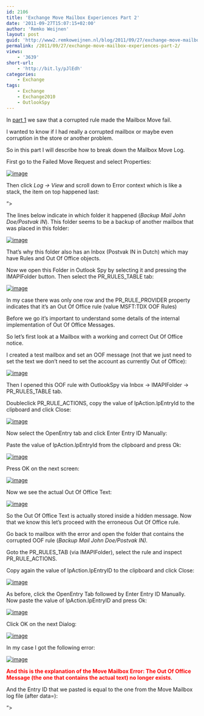 ```yaml
---
id: 2106
title: 'Exchange Move Mailbox Experiences Part 2'
date: '2011-09-27T15:07:15+02:00'
author: 'Remko Weijnen'
layout: post
guid: 'http://www2.remkoweijnen.nl/blog/2011/09/27/exchange-move-mailbox-experiences-part-2/'
permalink: /2011/09/27/exchange-move-mailbox-experiences-part-2/
views:
    - '3639'
short-url:
    - 'http://bit.ly/pJlEdh'
categories:
    - Exchange
tags:
    - Exchange
    - Exchange2010
    - OutlookSpy
---
```


In [part 1](http://192.168.40.25:8081/2011/09/21/exchange-move-mailbox-experiences-part-1/) we saw that a corrupted rule made the Mailbox Move fail.

I wanted to know if I had really a corrupted mailbox or maybe even corruption in the store or another problem.

So in this part I will describe how to break down the Mailbox Move Log.

First go to the Failed Move Request and select Properties:

[![image](http://192.168.40.25:8081/wp-content/uploads/2011/09/image_thumb12.png "image")](http://192.168.40.25:8081/wp-content/uploads/2011/09/image12.png)

Then click *Log -&gt; View* and scroll down to Error context which is like a stack, the item on top happened last:

 “&gt;

The lines below indicate in which folder it happened (*Backup Mail John Doe/Postvak IN*). This folder seems to be a backup of another mailbox that was placed in this folder:

[![image](http://192.168.40.25:8081/wp-content/uploads/2011/09/image_thumb13.png "image")](http://192.168.40.25:8081/wp-content/uploads/2011/09/image13.png)

That’s why this folder also has an Inbox (Postvak IN in Dutch) which may have Rules and Out Of Office objects.

Now we open this Folder in Outlook Spy by selecting it and pressing the IMAPIFolder button. Then select the PR\_RULES\_TABLE tab:

[![image](http://192.168.40.25:8081/wp-content/uploads/2011/09/image_thumb14.png "image")](http://192.168.40.25:8081/wp-content/uploads/2011/09/image14.png)

In my case there was only one row and the PR\_RULE\_PROVIDER property indicates that it’s an Out Of Office rule (value MSFT:TDX OOF Rules)

Before we go it’s important to understand some details of the internal implementation of Out Of Office Messages.

So let’s first look at a Mailbox with a working and correct Out Of Office notice.

I created a test mailbox and set an OOF message (not that we just need to set the text we don’t need to set the account as currently Out of Office):

[![image](http://192.168.40.25:8081/wp-content/uploads/2011/09/image_thumb15.png "image")](http://192.168.40.25:8081/wp-content/uploads/2011/09/image15.png)

Then I opened this OOF rule with OutlookSpy via Inbox -&gt; IMAPIFolder -&gt; PR\_RULES\_TABLE tab.

Doubleclick PR\_RULE\_ACTIONS, copy the value of lpAction.lpEntryId to the clipboard and click Close:

[![image](http://192.168.40.25:8081/wp-content/uploads/2011/09/image_thumb16.png "image")](http://192.168.40.25:8081/wp-content/uploads/2011/09/image16.png)

Now select the OpenEntry tab and click Enter Entry ID Manually:

Paste the value of lpAction.lpEntryId from the clipboard and press Ok:

[![image](http://192.168.40.25:8081/wp-content/uploads/2011/09/image_thumb17.png "image")](http://192.168.40.25:8081/wp-content/uploads/2011/09/image17.png)

Press OK on the next screen:

[![image](http://192.168.40.25:8081/wp-content/uploads/2011/09/image_thumb18.png "image")](http://192.168.40.25:8081/wp-content/uploads/2011/09/image18.png)

Now we see the actual Out Of Office Text:

[![image](http://192.168.40.25:8081/wp-content/uploads/2011/09/image_thumb19.png "image")](http://192.168.40.25:8081/wp-content/uploads/2011/09/image19.png)

So the Out Of Office Text is actually stored inside a hidden message. Now that we know this let’s proceed with the erroneous Out Of Office rule.

Go back to mailbox with the error and open the folder that contains the corrupted OOF rule (*Backup Mail John Doe/Postvak IN).*

Goto the PR\_RULES\_TAB (via IMAPIFolder), select the rule and inspect PR\_RULE\_ACTIONS.

Copy again the value of lpAction.lpEntryID to the clipboard and click Close:

[![image](http://192.168.40.25:8081/wp-content/uploads/2011/09/image_thumb20.png "image")](http://192.168.40.25:8081/wp-content/uploads/2011/09/image20.png)

As before, click the OpenEntry Tab followed by Enter Entry ID Manually. Now paste the value of lpAction.lpEntryID and press Ok:

[![image](http://192.168.40.25:8081/wp-content/uploads/2011/09/image_thumb21.png "image")](http://192.168.40.25:8081/wp-content/uploads/2011/09/image21.png)

Click OK on the next Dialog:

[![image](http://192.168.40.25:8081/wp-content/uploads/2011/09/image_thumb22.png "image")](http://192.168.40.25:8081/wp-content/uploads/2011/09/image22.png)

In my case I got the following error:

[![image](http://192.168.40.25:8081/wp-content/uploads/2011/09/image_thumb23.png "image")](http://192.168.40.25:8081/wp-content/uploads/2011/09/image23.png)

<font color="#ff0000">**And this is the explanation of the Move Mailbox Error: The Out Of Office Message (the one that contains the actual text) no longer exists**</font>.

And the Entry ID that we pasted is equal to the one from the Move Mailbox log file (after data=):

“&gt;